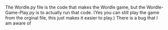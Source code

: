 The Wordle.py file is the code that makes the Wordle game, but the Wordle-Game-Play.py is to actually run that code. 
(Yes you can still play the game from the orginal file, this just makes it easier to play.)
There is a bug that I am aware of 
